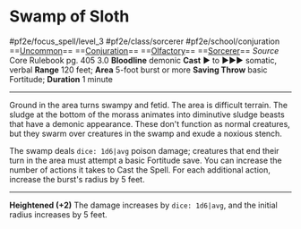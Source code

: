 # Swamp of Sloth
#pf2e/focus_spell/level_3 #pf2e/class/sorcerer #pf2e/school/conjuration 
==[Uncommon](../../../../../TTRPGShare-Pathfinder-2E-Vault/rules/traits/uncommon.md)== ==[Conjuration](../../../../../TTRPGShare-Pathfinder-2E-Vault/rules/traits/conjuration.md)== ==[Olfactory](../../../Traits/Olfactory.md)== ==[Sorcerer](../../../../../TTRPGShare-Pathfinder-2E-Vault/rules/traits/sorcerer.md)==
*Source* Core Rulebook pg. 405 3.0
**Bloodline** demonic
**Cast** ► to ►►► somatic, verbal
**Range** 120 feet; **Area** 5-foot burst or more
**Saving Throw** basic Fortitude; **Duration** 1 minute

---
Ground in the area turns swampy and fetid. The area is difficult terrain. The sludge at the bottom of the morass animates into diminutive sludge beasts that have a demonic appearance. These don't function as normal creatures, but they swarm over creatures in the swamp and exude a noxious stench.

The swamp deals `dice: 1d6|avg` poison damage; creatures that end their turn in the area must attempt a basic Fortitude save. You can increase the number of actions it takes to Cast the Spell. For each additional action, increase the burst's radius by 5 feet.

<hr>

**Heightened (+2)** The damage increases by `dice: 1d6|avg`, and the initial radius increases by 5 feet.